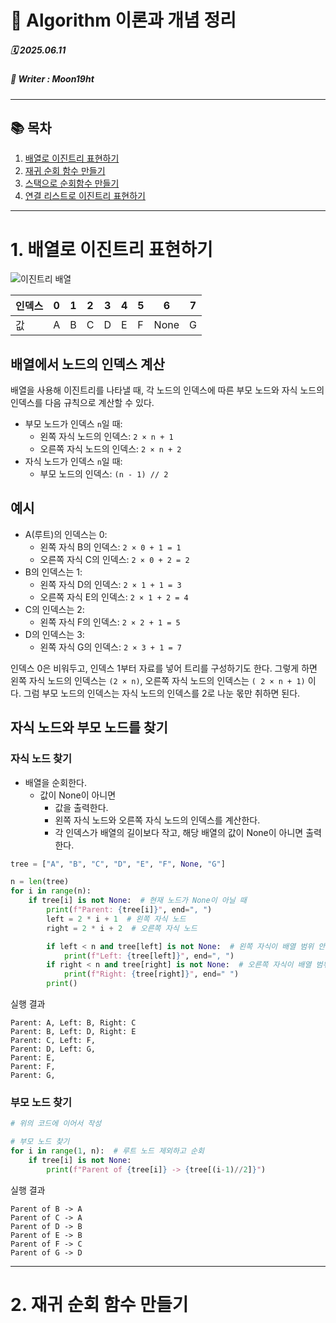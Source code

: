 # 🧮 Algorithm 이론과 개념 정리  

##### 🗓️ 2025.06.11
##### 📝 Writer : Moon19ht  

---

## 📚 목차

1. [배열로 이진트리 표현하기](#1-배열로-이진트리-표현하기)
2. [재귀 순회 함수 만들기](#2-재귀-순회-함수만들기)
3. [스택으로 순회함수 만들기](#3-스택으로-순회함수만들기)
4. [연결 리스트로 이진트리 표현하기](#4-연결-리스트로-이진트리-표현하기)

---

# 1. 배열로 이진트리 표현하기

![이진트리 배열](https://wikidocs.net/images/page/193817/fig-044.png)


| 인덱스 | 0 | 1 | 2 | 3 | 4 | 5 | 6    | 7 |
|--------|---|---|---|---|---|---|------|---|
|   값   | A | B | C | D | E | F | None | G |

## 배열에서 노드의 인덱스 계산

배열을 사용해 이진트리를 나타낼 때, 각 노드의 인덱스에 따른 부모 노드와 자식 노드의 인덱스를 다음 규칙으로 계산할 수 있다.

- 부모 노드가 인덱스 `n`일 때:
    - 왼쪽 자식 노드의 인덱스: `2 × n + 1`
    - 오른쪽 자식 노드의 인덱스: `2 × n + 2`
- 자식 노드가 인덱스 `n`일 때:
    - 부모 노드의 인덱스: `(n - 1) // 2`

## 예시

- A(루트)의 인덱스는 0:
  - 왼쪽 자식 B의 인덱스: `2 × 0 + 1 = 1`
  - 오른쪽 자식 C의 인덱스: `2 × 0 + 2 = 2`
- B의 인덱스는 1:
  - 왼쪽 자식 D의 인덱스: `2 × 1 + 1 = 3`
  - 오른쪽 자식 E의 인덱스: `2 × 1 + 2 = 4`
- C의 인덱스는 2:
  - 왼쪽 자식 F의 인덱스: `2 × 2 + 1 = 5`
- D의 인덱스는 3:
  - 왼쪽 자식 G의 인덱스: `2 × 3 + 1 = 7`

인덱스 0은 비워두고, 인덱스 1부터 자료를 넣어 트리를 구성하기도 한다. 그렇게 하면 왼쪽 자식 노드의 인덱스는 `(2 × n)`, 오른쪽 자식 노드의 인덱스는 `( 2 × n + 1)` 이다. 그럼 부모 노드의 인덱스는 자식 노드의 인덱스를 2로 나눈 몫만 취하면 된다.

## 자식 노드와 부모 노드를 찾기
### 자식 노드 찾기

- 배열을 순회한다.
  - 값이 None이 아니면
    - 값을 출력한다.
    - 왼쪽 자식 노드와 오른쪽 자식 노드의 인덱스를 계산한다.
    - 각 인덱스가 배열의 길이보다 작고, 해당 배열의 값이 None이 아니면 출력한다.

```python
tree = ["A", "B", "C", "D", "E", "F", None, "G"]

n = len(tree)
for i in range(n):
    if tree[i] is not None:  # 현재 노드가 None이 아닐 때
        print(f"Parent: {tree[i]}", end=", ")
        left = 2 * i + 1  # 왼쪽 자식 노드
        right = 2 * i + 2  # 오른쪽 자식 노드

        if left < n and tree[left] is not None:  # 왼쪽 자식이 배열 범위 안에 있을 때
            print(f"Left: {tree[left]}", end=", ")
        if right < n and tree[right] is not None:  # 오른쪽 자식이 배열 범위 안에 있을 때
            print(f"Right: {tree[right]}", end=" ")
        print()
```

실행 결과

```
Parent: A, Left: B, Right: C 
Parent: B, Left: D, Right: E 
Parent: C, Left: F, 
Parent: D, Left: G, 
Parent: E, 
Parent: F, 
Parent: G, 
```

### 부모 노드 찾기
```python
# 위의 코드에 이어서 작성

# 부모 노드 찾기
for i in range(1, n):  # 루트 노드 제외하고 순회
    if tree[i] is not None:
        print(f"Parent of {tree[i]} -> {tree[(i-1)//2]}")
```

실행 결과
```
Parent of B -> A
Parent of C -> A
Parent of D -> B
Parent of E -> B
Parent of F -> C
Parent of G -> D
```

---

# 2. 재귀 순회 함수 만들기

